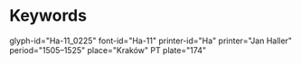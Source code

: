 # Keywords
glyph-id="Ha-11_0225"
font-id="Ha-11"
printer-id="Ha"
printer="Jan Haller"
period="1505–1525"
place="Kraków"
PT plate="174"
